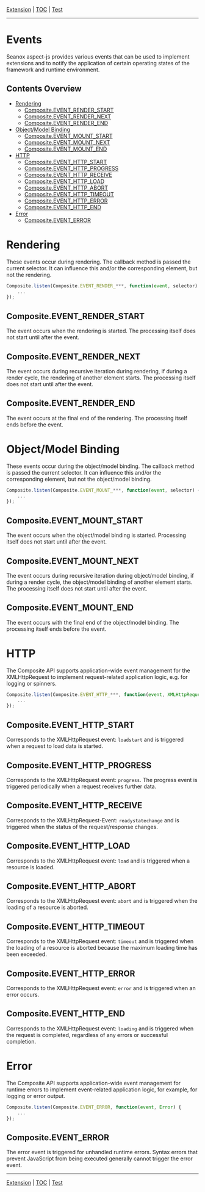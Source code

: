 [Extension](extension.md) | [TOC](README.md#events) | [Test](test.md)
- - -

# Events

Seanox aspect-js provides various events that can be used to implement
extensions and to notify the application of certain operating states of the
framework and runtime environment.


## Contents Overview

* [Rendering](#rendering)
  * [Composite.EVENT_RENDER_START](#compositeevent_render_start)
  * [Composite.EVENT_RENDER_NEXT](#compositeevent_render_next)
  * [Composite.EVENT_RENDER_END](#compositeevent_render_end)
* [Object/Model Binding](#objectmodel-binding)
  * [Composite.EVENT_MOUNT_START](#compositeevent_mount_start)
  * [Composite.EVENT_MOUNT_NEXT](#compositeevent_mount_next)
  * [Composite.EVENT_MOUNT_END](#compositeevent_mount_end)
* [HTTP](#http)
  * [Composite.EVENT_HTTP_START](#compositeevent_http_start)
  * [Composite.EVENT_HTTP_PROGRESS](#compositeevent_http_progress)
  * [Composite.EVENT_HTTP_RECEIVE](#compositeevent_http_receive)
  * [Composite.EVENT_HTTP_LOAD](#compositeevent_http_load)
  * [Composite.EVENT_HTTP_ABORT](#compositeevent_http_abort)
  * [Composite.EVENT_HTTP_TIMEOUT](#compositeevent_http_timeout)
  * [Composite.EVENT_HTTP_ERROR](#compositeevent_http_error)
  * [Composite.EVENT_HTTP_END](#compositeevent_http_end)
* [Error](#error)
  * [Composite.EVENT_ERROR](#compositeevent_error)


# Rendering

These events occur during rendering. The callback method is passed the current
selector. It can influence this and/or the corresponding element, but not the
rendering.

```javascript
Composite.listen(Composite.EVENT_RENDER_***, function(event, selector) {
    ...
});
```


## Composite.EVENT_RENDER_START

The event occurs when the rendering is started. The processing itself does not
start until after the event.


## Composite.EVENT_RENDER_NEXT

The event occurs during recursive iteration during rendering, if during a render
cycle, the rendering of another element starts. The processing itself does not
start until after the event.


## Composite.EVENT_RENDER_END

The event occurs at the final end of the rendering. The processing itself ends
before the event.


# Object/Model Binding

These events occur during the object/model binding. The callback method is
passed the current selector. It can influence this and/or the corresponding
element, but not the object/model binding.

```javascript
Composite.listen(Composite.EVENT_MOUNT_***, function(event, selector) {
    ...
});
```


## Composite.EVENT_MOUNT_START

The event occurs when the object/model binding is started. Processing itself
does not start until after the event.


## Composite.EVENT_MOUNT_NEXT

The event occurs during recursive iteration during object/model binding, if
during a render cycle, the object/model binding of another element starts. The
processing itself does not start until after the event.


## Composite.EVENT_MOUNT_END

The event occurs with the final end of the object/model binding. The processing
itself ends before the event.


# HTTP

The Composite API supports application-wide event management for the
XMLHttpRequest to implement request-related application logic, e.g. for logging
or spinners. 

```javascript
Composite.listen(Composite.EVENT_HTTP_***, function(event, XMLHttpRequest) {
    ...
});
```


## Composite.EVENT_HTTP_START

Corresponds to the XMLHttpRequest event: `loadstart` and is triggered when a
request to load data is started.


## Composite.EVENT_HTTP_PROGRESS

Corresponds to the XMLHttpRequest event: `progress`. The progress event is
triggered periodically when a request receives further data.


## Composite.EVENT_HTTP_RECEIVE

Corresponds to the XMLHttpRequest-Event: `readystatechange` and is triggered
when the status of the request/response changes.


## Composite.EVENT_HTTP_LOAD

Corresponds to the XMLHttpRequest event: `load` and is triggered when a resource
is loaded.


## Composite.EVENT_HTTP_ABORT

Corresponds to the XMLHttpRequest event: `abort` and is triggered when the
loading of a resource is aborted.


## Composite.EVENT_HTTP_TIMEOUT

Corresponds to the XMLHttpRequest event: `timeout` and is triggered when the
loading of a resource is aborted because the maximum loading time has been
exceeded.


## Composite.EVENT_HTTP_ERROR

Corresponds to the XMLHttpRequest event: `error` and is triggered when an error
occurs.


## Composite.EVENT_HTTP_END

Corresponds to the XMLHttpRequest event: `loading` and is triggered when the
request is completed, regardless of any errors or successful completion.


# Error

The Composite API supports application-wide event management for runtime errors
to implement event-related application logic, for example, for logging or error
output. 

```javascript
Composite.listen(Composite.EVENT_ERROR, function(event, Error) {
    ...
});
```


## Composite.EVENT_ERROR

The error event is triggered for unhandled runtime errors. Syntax errors that
prevent JavaScript from being executed generally cannot trigger the error event.


- - -
[Extension](extension.md) | [TOC](README.md#events) | [Test](test.md)
